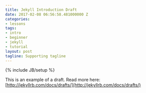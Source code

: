 ```yaml
---
title: Jekyll Introduction Draft
date: 2017-02-08 06:56:58.481000000 Z
categories:
- lessons
tags:
- intro
- beginner
- jekyll
- tutorial
layout: post
tagline: Supporting tagline
---
```


{% include JB/setup %}


This is an example of a draft. Read more here: [http://jekyllrb.com/docs/drafts/](http://jekyllrb.com/docs/drafts/)
